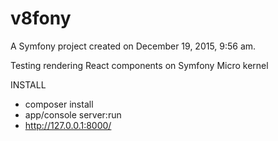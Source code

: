 v8fony
======

A Symfony project created on December 19, 2015, 9:56 am.

Testing rendering React components on Symfony Micro kernel

INSTALL

- composer install
- app/console server:run
- http://127.0.0.1:8000/
